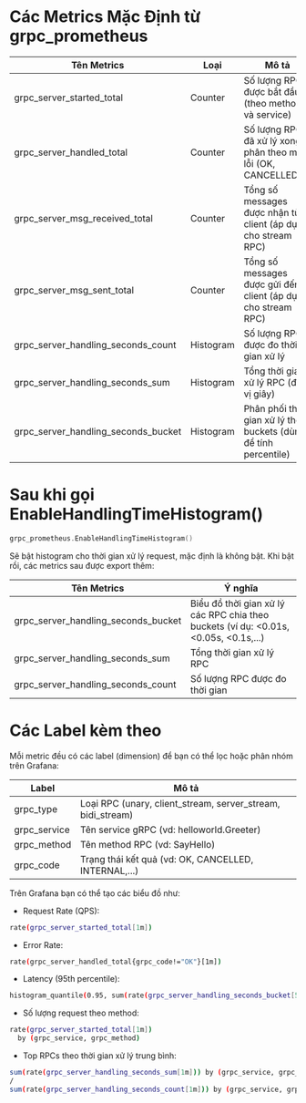 # Các Metrics Mặc Định từ grpc_prometheus

| Tên Metrics                          | Loại     | Mô tả                                                                 |
|-------------------------------------|----------|----------------------------------------------------------------------|
| grpc_server_started_total           | Counter  | Số lượng RPC được bắt đầu (theo method và service)                  |
| grpc_server_handled_total           | Counter  | Số lượng RPC đã xử lý xong, phân theo mã lỗi (OK, CANCELLED,...)   |
| grpc_server_msg_received_total      | Counter  | Tổng số messages được nhận từ client (áp dụng cho stream RPC)      |
| grpc_server_msg_sent_total          | Counter  | Tổng số messages được gửi đến client (áp dụng cho stream RPC)      |
| grpc_server_handling_seconds_count  | Histogram| Số lượng RPC được đo thời gian xử lý                                |
| grpc_server_handling_seconds_sum    | Histogram| Tổng thời gian xử lý RPC (đơn vị giây)                              |
| grpc_server_handling_seconds_bucket | Histogram| Phân phối thời gian xử lý theo buckets (dùng để tính percentile)   |


# Sau khi gọi EnableHandlingTimeHistogram()

```go
grpc_prometheus.EnableHandlingTimeHistogram()
```
Sẽ bật histogram cho thời gian xử lý request, mặc định là không bật. Khi bật rồi, các metrics sau được export thêm:

| Tên Metrics	| Ý nghĩa
|-------------------------------------|----------|
| grpc_server_handling_seconds_bucket	| Biểu đồ thời gian xử lý các RPC chia theo buckets (ví dụ: <0.01s, <0.05s, <0.1s,...) |
| grpc_server_handling_seconds_sum	    | Tổng thời gian xử lý RPC |
| grpc_server_handling_seconds_count	| Số lượng RPC được đo thời gian |

# Các Label kèm theo
Mỗi metric đều có các label (dimension) để bạn có thể lọc hoặc phân nhóm trên Grafana:

| Label	| Mô tả
| --- | --- |
| grpc_type	    | Loại RPC (unary, client_stream, server_stream, bidi_stream) |
| grpc_service	| Tên service gRPC (vd: helloworld.Greeter) |
| grpc_method	| Tên method RPC (vd: SayHello) |
| grpc_code	    | Trạng thái kết quả (vd: OK, CANCELLED, INTERNAL,...) |



Trên Grafana bạn có thể tạo các biểu đồ như:
- Request Rate (QPS):
```bash
rate(grpc_server_started_total[1m])
```

- Error Rate:
```bash
rate(grpc_server_handled_total{grpc_code!="OK"}[1m])
```

- Latency (95th percentile):
```bash
histogram_quantile(0.95, sum(rate(grpc_server_handling_seconds_bucket[5m])) by (le))
```

- Số lượng request theo method:
```bash
rate(grpc_server_started_total[1m])
  by (grpc_service, grpc_method)
```

- Top RPCs theo thời gian xử lý trung bình:
```bash
sum(rate(grpc_server_handling_seconds_sum[1m])) by (grpc_service, grpc_method)
/ 
sum(rate(grpc_server_handling_seconds_count[1m])) by (grpc_service, grpc_method)
```


